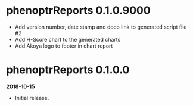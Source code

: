 # phenoptrReports 0.1.0.9000

- Add version number, date stamp and doco link to generated script file #2
- Add H-Score chart to the generated charts
- Add Akoya logo to footer in chart report

# phenoptrReports 0.1.0.0
**2018-10-15**

- Initial release.



